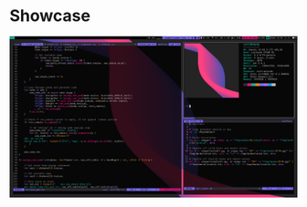 # Showcase

![alt-text](https://raw.githubusercontent.com/santaclz/config-files/master/Screenshot%20from%202021-06-02%2012-54-11.png)
